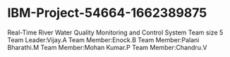 # IBM-Project-54664-1662389875
Real-Time River Water Quality Monitoring and Control System
Team size 5
Team Leader:Vijay.A
Team Member:Enock.B 
Team Member:Palani Bharathi.M
Team Member:Mohan Kumar.P
Team Member:Chandru.V
